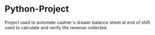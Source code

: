# Python-Project

Project used to automate cashier's drawer balance sheet at end of shift used to calculate and verify the revenue collected. 
